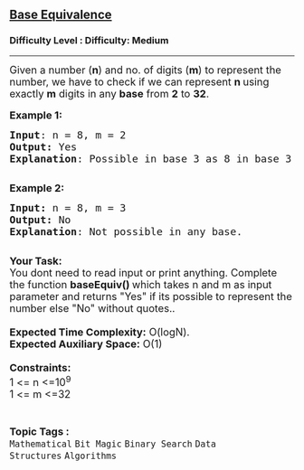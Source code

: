 <h2><a href="https://www.geeksforgeeks.org/problems/base-equivalence1022/1?page=1&category=Binary%20Search&difficulty=Medium,Hard&status=unsolved,attempted&sortBy=accuracy">Base Equivalence</a></h2><h3>Difficulty Level : Difficulty: Medium</h3><hr><div class="problems_problem_content__Xm_eO"><p><span style="font-size: 18px;">Given a number (<strong>n</strong>)&nbsp;and no. of digits (<strong>m</strong>)&nbsp;to represent the number, we have to check if we can represent <strong>n&nbsp;</strong>using exactly <strong>m</strong> digits in any <strong>base</strong> from <strong>2</strong> to <strong>32</strong>.</span><br><br><span style="font-size: 18px;"><strong>Example 1:</strong></span></p>
<pre><span style="font-size: 18px;"><strong>Input</strong>: n = 8, m = 2
<strong>Output:</strong>&nbsp;Yes&nbsp;
<strong>Explanation</strong>: Possible in base 3 as 8 in base 3 is 22.  
</span></pre>
<p><br><span style="font-size: 18px;"><strong>Example 2:</strong></span></p>
<pre><span style="font-size: 18px;"><strong>Input: </strong>n = 8, m = 3
<strong>Output:&nbsp;</strong>No
<strong>Explanation</strong>: Not possible in any base.</span> 
</pre>
<p><br><span style="font-size: 18px;"><strong>Your Task:&nbsp;&nbsp;</strong><br>You dont need to read input or print anything. Complete the function <strong>baseEquiv()&nbsp;</strong>which takes n&nbsp;and m&nbsp;as input parameter and returns "Yes" if its possible to represent the number else "No" without quotes..<br><br><strong>Expected Time Complexity:</strong> O(logN).<br><strong>Expected Auxiliary Space:</strong> O(1)<br><br><strong>Constraints:</strong><br>1 &lt;= n&nbsp;&lt;=10<sup>9</sup><br>1 &lt;= m&nbsp;&lt;=32</span></p></div><br><p><span style=font-size:18px><strong>Topic Tags : </strong><br><code>Mathematical</code>&nbsp;<code>Bit Magic</code>&nbsp;<code>Binary Search</code>&nbsp;<code>Data Structures</code>&nbsp;<code>Algorithms</code>&nbsp;